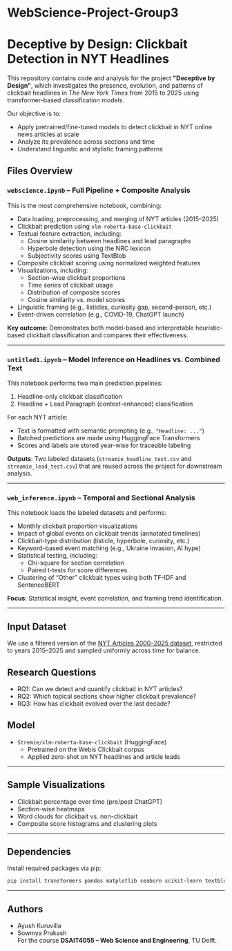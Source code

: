 # WebScience-Project-Group3
# Deceptive by Design: Clickbait Detection in NYT Headlines

This repository contains code and analysis for the project **"Deceptive by Design"**, which investigates the presence, evolution, and patterns of clickbait headlines in *The New York Times* from 2015 to 2025 using transformer-based classification models.

Our objective is to:
- Apply pretrained/fine-tuned models to detect clickbait in NYT online news articles at scale
- Analyze its prevalence across sections and time
- Understand linguistic and stylistic framing patterns

## Files Overview

### `webscience.ipynb` – Full Pipeline + Composite Analysis
This is the most comprehensive notebook, combining:
- Data loading, preprocessing, and merging of NYT articles (2015–2025)
- Clickbait prediction using `xlm-roberta-base-clickbait`
- Textual feature extraction, including:
  - Cosine similarity between headlines and lead paragraphs
  - Hyperbole detection using the NRC lexicon
  - Subjectivity scores using TextBlob
- Composite clickbait scoring using normalized weighted features
- Visualizations, including:
  - Section-wise clickbait proportions
  - Time series of clickbait usage
  - Distribution of composite scores
  - Cosine similarity vs. model scores
- Linguistic framing (e.g., listicles, curiosity gap, second-person, etc.)
- Event-driven correlation (e.g., COVID-19, ChatGPT launch)

**Key outcome**: Demonstrates both model-based and interpretable heuristic-based clickbait classification and compares their effectiveness.

---

### `untitled1.ipynb` – Model Inference on Headlines vs. Combined Text
This notebook performs two main prediction pipelines:
1. Headline-only clickbait classification  
2. Headline + Lead Paragraph (context-enhanced) classification

For each NYT article:
- Text is formatted with semantic prompting (e.g., `"Headline: ..."`)
- Batched predictions are made using HuggingFace Transformers
- Scores and labels are stored year-wise for traceable labeling

**Outputs**: Two labeled datasets (`streamie_headline_test.csv` and `streamie_lead_test.csv`) that are reused across the project for downstream analysis.

---

### `web_inference.ipynb` – Temporal and Sectional Analysis
This notebook loads the labeled datasets and performs:
- Monthly clickbait proportion visualizations
- Impact of global events on clickbait trends (annotated timelines)
- Clickbait-type distribution (listicle, hyperbole, curiosity, etc.)
- Keyword-based event matching (e.g., Ukraine invasion, AI hype)
- Statistical testing, including:
  - Chi-square for section correlation
  - Paired t-tests for score differences
- Clustering of “Other” clickbait types using both TF-IDF and SentenceBERT

**Focus**: Statistical insight, event correlation, and framing trend identification.

---

## Input Dataset
We use a filtered version of the [NYT Articles 2000–2025 dataset](https://www.kaggle.com/datasets/aryansingh0909/nyt-articles-21m-2000-present/data), restricted to years 2015–2025 and sampled uniformly across time for balance.

## Research Questions
- RQ1: Can we detect and quantify clickbait in NYT articles?
- RQ2: Which topical sections show higher clickbait prevalence?
- RQ3: How has clickbait evolved over the last decade?

## Model
- `Stremie/xlm-roberta-base-clickbait` (HuggingFace)
  - Pretrained on the Webis Clickbait corpus
  - Applied zero-shot on NYT headlines and article leads

---

## Sample Visualizations
- Clickbait percentage over time (pre/post ChatGPT)
- Section-wise heatmaps
- Word clouds for clickbait vs. non-clickbait
- Composite score histograms and clustering plots

---

## Dependencies
Install required packages via pip:
```bash
pip install transformers pandas matplotlib seaborn scikit-learn textblob sentence-transformers wordcloud
```

---

## Authors
- Ayush Kuruvilla
- Sowmya Prakash  
For the course **DSAIT4055 – Web Science and Engineering**, TU Delft.

